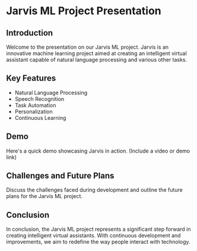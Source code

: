 Jarvis ML Project Presentation
==============================

Introduction
------------

Welcome to the presentation on our Jarvis ML project. Jarvis is an innovative machine learning project aimed at creating an intelligent virtual assistant capable of natural language processing and various other tasks.

Key Features
------------

*   Natural Language Processing
*   Speech Recognition
*   Task Automation
*   Personalization
*   Continuous Learning

Demo
----

Here's a quick demo showcasing Jarvis in action. (Include a video or demo link)

Challenges and Future Plans
---------------------------

Discuss the challenges faced during development and outline the future plans for the Jarvis ML project.

Conclusion
----------

In conclusion, the Jarvis ML project represents a significant step forward in creating intelligent virtual assistants. With continuous development and improvements, we aim to redefine the way people interact with technology.
